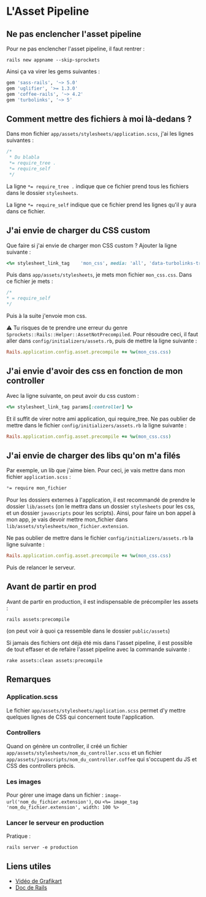 # L'Asset Pipeline
## Ne pas enclencher l'asset pipeline
Pour ne pas enclencher l'asset pipeline, il faut rentrer :
```shell
rails new appname --skip-sprockets
```

Ainsi ça va virer les gems suivantes :
```ruby
gem 'sass-rails', '~> 5.0'
gem 'uglifier', '>= 1.3.0'
gem 'coffee-rails', '~> 4.2'
gem 'turbolinks', '~> 5'
```

## Comment mettre des fichiers à moi là-dedans ?
Dans mon fichier `app/assets/stylesheets/application.scss`, j'ai les lignes suivantes :
```css
/*
 * Du blabla
 *= require_tree .
 *= require_self
 */
```
La ligne `*= require_tree .` indique que ce fichier prend tous les fichiers dans le dossier `stylesheets`.

La ligne `*= require_self` indique que ce fichier prend les lignes qu'il y aura dans ce fichier.


## J'ai envie de charger du CSS custom
Que faire si j'ai envie de charger mon CSS custom ? Ajouter la ligne suivante :
```ruby
<%= stylesheet_link_tag    'mon_css', media: 'all', 'data-turbolinks-track': 'reload' %>
```

Puis dans `app/assets/stylesheets`, je mets mon fichier `mon_css.css`. Dans ce fichier je mets :
```css
/*
* = require_self
*/
```
Puis à la suite j'envoie mon css.


⚠️ Tu risques de te prendre une erreur du genre `Sprockets::Rails::Helper::AssetNotPrecompiled`. Pour résoudre ceci, il faut aller dans `config/initializers/assets.rb`, puis de mettre la ligne suivante :
```ruby
Rails.application.config.asset.precompile += %w(mon_css.css)
```

## J'ai envie d'avoir des css en fonction de mon controller
Avec la ligne suivante, on peut avoir du css custom :
```ruby
<%= stylesheet_link_tag params[:controller] %>
```
Et il suffit de virer notre ami application, qui require_tree. Ne pas oublier de mettre dans le fichier `config/initializers/assets.rb` la ligne suivante :
```ruby
Rails.application.config.asset.precompile += %w(mon_css.css)
```


## J'ai envie de charger des libs qu'on m'a filés
Par exemple, un lib que j'aime bien. Pour ceci, je vais mettre dans mon fichier `application.scss` :
```css
*= require mon_fichier
```
Pour les dossiers externes à l'application, il est recommandé de prendre le dossier `lib/assets` (on le mettra dans un dossier `stylesheets` pour les css, et un dossier `javascripts` pour les scripts). Ainsi, pour faire un bon appel à mon app, je vais devoir mettre mon_fichier dans `lib/assets/stylesheets/mon_fichier.extension`.

Ne pas oublier de mettre dans le fichier `config/initializers/assets.rb` la ligne suivante :
```ruby
Rails.application.config.asset.precompile += %w(mon_css.css)
```
Puis de relancer le serveur.

## Avant de partir en prod
Avant de partir en production, il est indispensable de précompiler les assets :
```shell
rails assets:precompile
```
(on peut voir à quoi ça ressemble dans le dossier `public/assets`)

Si jamais des fichiers ont déjà été mis dans l'asset pipeline, il est possible de tout effaser et de refaire l'asset pipeline avec la commande suivante :
```shell
rake assets:clean assets:precompile
```

## Remarques

### Application.scss
Le fichier `app/assets/stylesheets/application.scss` permet d'y mettre quelques lignes de CSS qui concernent toute l'application.

### Controllers
Quand on génère un controller, il créé un fichier `app/assets/stylesheets/nom_du_controller.scss` et un fichier `app/assets/javascripts/nom_du_controller.coffee` qui s'occupent du JS et CSS des controllers précis.

### Les images
Pour gérer une image dans un fichier : `image-url('nom_du_fichier.extension')`, ou `<%= image_tag 'nom_du_fichier.extension', width: 100 %>`

### Lancer le serveur en production
Pratique :
```shell
rails server -e production
```

## Liens utiles

- [Vidéo de Grafikart](https://www.youtube.com/watch?v=tgI7_BIXcM8)
- [Doc de Rails](http://guides.rubyonrails.org/asset_pipeline.html)
